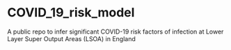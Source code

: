 # COVID_19_risk_model
A public repo to infer significant COVID-19 risk factors of infection at Lower Layer Super Output Areas (LSOA) in England
